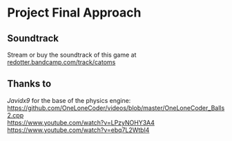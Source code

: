 ﻿# Project Final Approach

## Soundtrack
Stream or buy the soundtrack of this game at [redotter.bandcamp.com/track/catoms](https://redotter.bandcamp.com/track/catoms)

## Thanks to
_Javidx9_ for the base of the physics engine:  
https://github.com/OneLoneCoder/videos/blob/master/OneLoneCoder_Balls2.cpp  
https://www.youtube.com/watch?v=LPzyNOHY3A4  
https://www.youtube.com/watch?v=ebq7L2Wtbl4  

